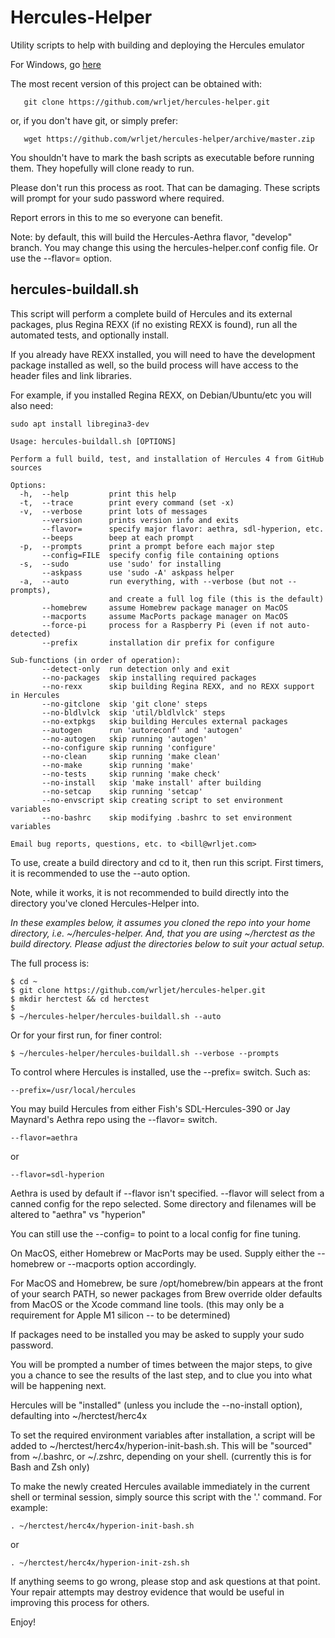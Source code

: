 # Hercules-Helper

Utility scripts to help with building and deploying the Hercules emulator

For Windows, go [here](https://github.com/wrljet/hercules-helper-windows)

The most recent version of this project can be obtained with:
```
   git clone https://github.com/wrljet/hercules-helper.git
```
or, if you don't have git, or simply prefer:
```
   wget https://github.com/wrljet/hercules-helper/archive/master.zip
```

You shouldn't have to mark the bash scripts as executable before running them.
They hopefully will clone ready to run.

Please don't run this process as root.  That can be damaging.
These scripts will prompt for your sudo password where required.

Report errors in this to me so everyone can benefit.

Note: by default, this will build the Hercules-Aethra flavor, "develop"
branch.  You may change this using the hercules-helper.conf
config file.  Or use the --flavor= option.

## hercules-buildall.sh

This script will perform a complete build of Hercules and its external
packages, plus Regina REXX (if no existing REXX is found), run all the
automated tests, and optionally install.

If you already have REXX installed, you will need to have the development
package installed as well, so the build process will have access to the
header files and link libraries.

For example, if you installed Regina REXX, on Debian/Ubuntu/etc
you will also need:


```
sudo apt install libregina3-dev

```

```
Usage: hercules-buildall.sh [OPTIONS]

Perform a full build, test, and installation of Hercules 4 from GitHub sources

Options:
  -h,  --help         print this help
  -t,  --trace        print every command (set -x)
  -v,  --verbose      print lots of messages
       --version      prints version info and exits
       --flavor=      specify major flavor: aethra, sdl-hyperion, etc.
       --beeps        beep at each prompt
  -p,  --prompts      print a prompt before each major step
       --config=FILE  specify config file containing options
  -s,  --sudo         use 'sudo' for installing
       --askpass      use 'sudo -A' askpass helper
  -a,  --auto         run everything, with --verbose (but not --prompts),
                      and create a full log file (this is the default)
       --homebrew     assume Homebrew package manager on MacOS
       --macports     assume MacPorts package manager on MacOS
       --force-pi     process for a Raspberry Pi (even if not auto-detected)
       --prefix       installation dir prefix for configure

Sub-functions (in order of operation):
       --detect-only  run detection only and exit
       --no-packages  skip installing required packages
       --no-rexx      skip building Regina REXX, and no REXX support in Hercules
       --no-gitclone  skip 'git clone' steps
       --no-bldlvlck  skip 'util/bldlvlck' steps
       --no-extpkgs   skip building Hercules external packages
       --autogen      run 'autoreconf' and 'autogen'
       --no-autogen   skip running 'autogen'
       --no-configure skip running 'configure'
       --no-clean     skip running 'make clean'
       --no-make      skip running 'make'
       --no-tests     skip running 'make check'
       --no-install   skip 'make install' after building
       --no-setcap    skip running 'setcap'
       --no-envscript skip creating script to set environment variables
       --no-bashrc    skip modifying .bashrc to set environment variables

Email bug reports, questions, etc. to <bill@wrljet.com>
```

To use, create a build directory and cd to it, then run this script.
First timers, it is recommended to use the --auto option.

Note, while it works, it is not recommended to build directly into
the directory you've cloned Hercules-Helper into.

_In these examples below, it assumes you cloned the repo into your
home directory, i.e. ~/hercules-helper.  And, that you are using
~/herctest as the build directory.  Please adjust the directories
below to suit your actual setup._

The full process is:

```
$ cd ~
$ git clone https://github.com/wrljet/hercules-helper.git
$ mkdir herctest && cd herctest
$
$ ~/hercules-helper/hercules-buildall.sh --auto
```

Or for your first run, for finer control:
```
$ ~/hercules-helper/hercules-buildall.sh --verbose --prompts
```

To control where Hercules is installed, use the --prefix= switch.
Such as:
```
--prefix=/usr/local/hercules
```

You may build Hercules from either Fish's SDL-Hercules-390 or Jay Maynard's Aethra repo
using the --flavor= switch.

```
--flavor=aethra
```
or
```
--flavor=sdl-hyperion
```

Aethra is used by default if --flavor isn't specified.
--flavor will select from a canned config for the repo selected.
Some directory and filenames will be altered to "aethra" vs "hyperion"

You can still use the --config= to point to a local config for fine tuning.

On MacOS, either Homebrew or MacPorts may be used.
Supply either the --homebrew or --macports option accordingly.

For MacOS and Homebrew, be sure /opt/homebrew/bin appears at the front of your
search PATH, so newer packages from Brew override older defaults from MacOS or
the Xcode command line tools. (this may only be a requirement for Apple M1
silicon -- to be determined)

If packages need to be installed you may be asked to supply your sudo password.

You will be prompted a number of times between the major steps, to give you a chance
to see the results of the last step, and to clue you into what will be happening next.

Hercules will be "installed" (unless you include the --no-install option), defaulting
into ~/herctest/herc4x

To set the required environment variables after installation, a script will be added
to ~/herctest/herc4x/hyperion-init-bash.sh.  This will be "sourced" from ~/.bashrc, or
~/.zshrc, depending on your shell.  (currently this is for Bash and Zsh only)

To make the newly created Hercules available immediately in the current shell
or terminal session, simply source this script with the '.' command.  For example:

```
. ~/herctest/herc4x/hyperion-init-bash.sh
```
  or

```
. ~/herctest/herc4x/hyperion-init-zsh.sh
```

If anything seems to go wrong, please stop and ask questions at that point.
Your repair attempts may destroy evidence that would be useful in improving
this process for others.

Enjoy!

